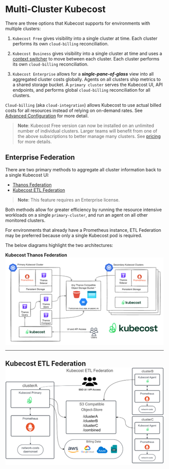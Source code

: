 Multi-Cluster Kubecost
======================


There are three options that Kubecost supports for environments with multiple clusters:

1. `Kubecost Free` gives visibility into a single cluster at time. Each cluster performs its own `cloud-billing` reconciliation.

2. `Kubecost Business` gives visibility into a single cluster at time and uses a [context switcher](/context-switcher.md) to move between each cluster. Each cluster performs its own `cloud-billing` reconciliation.

3. `Kubecost Enterprise` allows for a ___single-pane-of-glass___ view into all aggregated cluster costs globally. Agents on all clusters ship metrics to a shared storage bucket. A `primary cluster` serves the Kubecost UI, API endpoints, and performs global `cloud-billing` reconciliation for all clusters.

`Cloud-billing` (aka `cloud-integration`) allows Kubecost to use actual billed costs for all resources instead of relying on on-demand rates. See [Advanced Configuration](https://docs.kubecost.com/#advanced-configuration) for more detail.

> **Note**: Kubecost Free version can now be installed on an unlimited number of individual clusters. Larger teams will benefit from one of the above subscriptions to better manage many clusters. See [pricing](https://www.kubecost.com/pricing) for more details.

## Enterprise Federation

There are two primary methods to aggregate all cluster information back to a single Kubecost UI:

- [Thanos Federation](./thanos-setup.md)
- [Kubecost ETL Federation](./federated-etl.md)

> **Note**: This feature requires an Enterprise license.

Both methods allow for greater efficiency by running the resource intensive workloads on a single `primary-cluster`, and run an agent on all other monitored clusters.

For environments that already have a Prometheus instance, ETL Federation may be preferred because only a single Kubecost pod is required.

The below diagrams highlight the two architectures:

**Kubecost Thanos Federation**
![Thanos Overview](https://raw.githubusercontent.com/kubecost/docs/main/images/thanos-architecture.png)

----

**Kubecost ETL Federation**
![ETL Federation Overview](https://raw.githubusercontent.com/kubecost/docs/main/images/Kubecost-ETL-Federated-Architecture.png)
---


